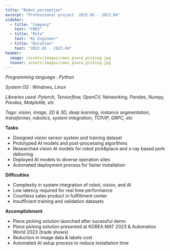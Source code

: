 ```yaml
---
title: "Robot perception"
excerpt: "Professional project  2022.01 - 2023.04"
sidebar:
  - title: "Company"
    text: "CMES"
  - title: "Role"
    text: "AI Engineer"
  - title: "Duration"
    text: "2022.01 - 2023.04"
header:
  image: /assets/images/cmes_piece_picking.jpg
  teaser: assets/images/cmes_piece_picking.jpg
---
```


*Programming language : Python*

*System OS : Windows, Linux*

*Libraries used: Pytorch, Tensorflow, OpenCV, Networking, Pandas, Numpy, Pandas, Matplotlib, etc*

*Tags: vision, image, 2D & 3D, deep learning, instance segmentation, transformer, robotics, system integration, TCP/IP, GRPC, etc*



**Tasks**

* Designed vision sensor system and training dataset
* Prototyped AI models and post-processing algorithms
* Researched vision AI models for robot pick&place and x-ray based pork deboning
* Deployed AI models to diverse operation sites
* Automated deployment process for faster installation

**Difficulties**

- Complexity in system integration of robot, vision, and AI
- Low latency required for real time performance
- Countless sales product in fullfillment center 
- Insufficient training and validation datasets

**Accomplishment**

- Piece picking solution launched after sucessful demo 
- Piece picking solution presented at KOREA MAT 2023 & Automation World 2023 (trade shows)
- Reduction in image data & labels cost
- Automated AI setup process to reduce installation time

